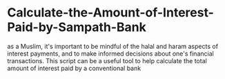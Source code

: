 # Calculate-the-Amount-of-Interest-Paid-by-Sampath-Bank
as a Muslim, it's important to be mindful of the halal and haram aspects of interest payments, and to make informed decisions about one's financial transactions. This script can be a useful tool to help calculate the total amount of interest paid by a conventional bank
